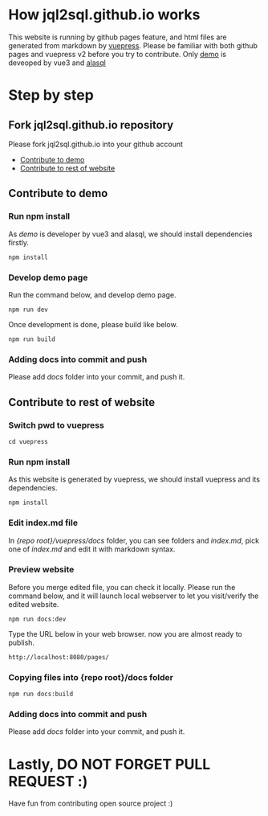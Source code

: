 # How jql2sql.github.io works

 This website is running by github pages feature, and html files are generated from markdown by [vuepress](https://v2.vuepress.vuejs.org). Please be familiar with both github pages and vuepress v2 before you try to contribute. Only [demo](https://jql2sql.github.io) is deveoped by vue3 and [alasql](http://alasql.org)


# Step by step
## Fork jql2sql.github.io repository

Please fork jql2sql.github.io into your github account

* [Contribute to demo](contribute-to-demo)
* [Contribute to rest of website](contribute-to-rest-of-website)

## Contribute to demo
### Run npm install

As *demo* is developer by vue3 and alasql, we should install dependencies firstly.

```
npm install
```

### Develop demo page
Run the command below, and develop demo page.

```
npm run dev
```

Once development is done, please build like below.
```
npm run build
```

### Adding docs into commit and push
Please add *docs* folder into your commit, and push it.

## Contribute to rest of website

### Switch pwd to vuepress

```
cd vuepress
```

### Run npm install
As this website is generated by vuepress, we should install vuepress and its dependencies.
```
npm install
```

### Edit index.md file
In *{repo root}/vuepress/docs* folder, you can see folders and *index.md*, pick one of *index.md* and edit it with markdown syntax.

### Preview website
Before you merge edited file, you can check it locally. Please run the command below, and it will launch local webserver to let you visit/verify the edited website.

```
npm run docs:dev
```

Type the URL below in your web browser. now you are almost ready to publish.
```
http://localhost:8080/pages/
```

### Copying files into {repo root}/docs folder
```
npm run docs:build
```

### Adding docs into commit and push
Please add *docs* folder into your commit, and push it.

# Lastly, DO NOT FORGET PULL REQUEST :)

Have fun from contributing open source project :)